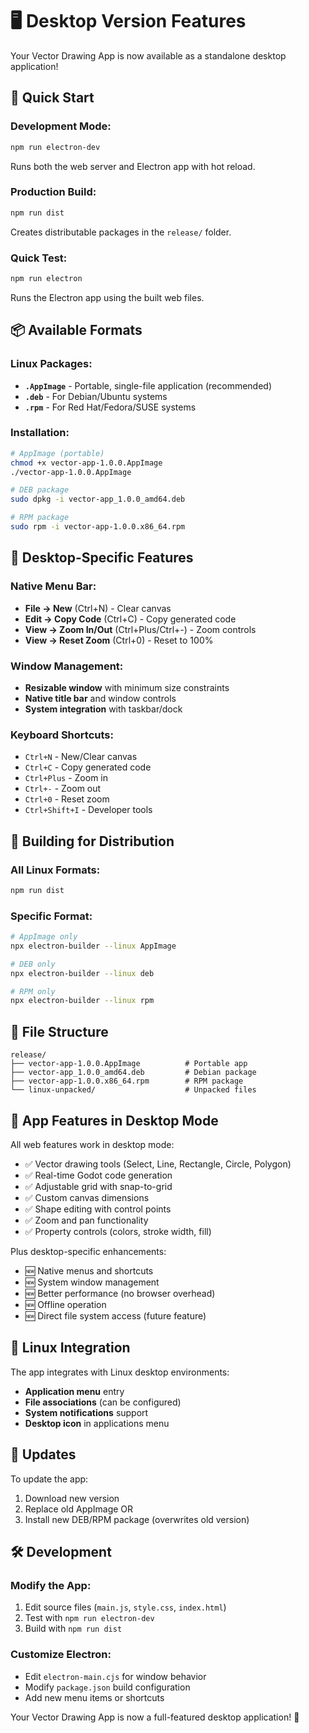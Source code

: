 # 🖥️ Desktop Version Features

Your Vector Drawing App is now available as a standalone desktop application!

## 🚀 **Quick Start**

### **Development Mode:**
```bash
npm run electron-dev
```
Runs both the web server and Electron app with hot reload.

### **Production Build:**
```bash
npm run dist
```
Creates distributable packages in the `release/` folder.

### **Quick Test:**
```bash
npm run electron
```
Runs the Electron app using the built web files.

## 📦 **Available Formats**

### **Linux Packages:**
- **`.AppImage`** - Portable, single-file application (recommended)
- **`.deb`** - For Debian/Ubuntu systems
- **`.rpm`** - For Red Hat/Fedora/SUSE systems

### **Installation:**
```bash
# AppImage (portable)
chmod +x vector-app-1.0.0.AppImage
./vector-app-1.0.0.AppImage

# DEB package
sudo dpkg -i vector-app_1.0.0_amd64.deb

# RPM package
sudo rpm -i vector-app-1.0.0.x86_64.rpm
```

## 🎯 **Desktop-Specific Features**

### **Native Menu Bar:**
- **File → New** (Ctrl+N) - Clear canvas
- **Edit → Copy Code** (Ctrl+C) - Copy generated code
- **View → Zoom In/Out** (Ctrl+Plus/Ctrl+-) - Zoom controls
- **View → Reset Zoom** (Ctrl+0) - Reset to 100%

### **Window Management:**
- **Resizable window** with minimum size constraints
- **Native title bar** and window controls
- **System integration** with taskbar/dock

### **Keyboard Shortcuts:**
- `Ctrl+N` - New/Clear canvas
- `Ctrl+C` - Copy generated code
- `Ctrl+Plus` - Zoom in
- `Ctrl+-` - Zoom out
- `Ctrl+0` - Reset zoom
- `Ctrl+Shift+I` - Developer tools

## 🔧 **Building for Distribution**

### **All Linux Formats:**
```bash
npm run dist
```

### **Specific Format:**
```bash
# AppImage only
npx electron-builder --linux AppImage

# DEB only
npx electron-builder --linux deb

# RPM only
npx electron-builder --linux rpm
```

## 📁 **File Structure**
```
release/
├── vector-app-1.0.0.AppImage          # Portable app
├── vector-app_1.0.0_amd64.deb         # Debian package
├── vector-app-1.0.0.x86_64.rpm        # RPM package
└── linux-unpacked/                    # Unpacked files
```

## 🎨 **App Features in Desktop Mode**

All web features work in desktop mode:
- ✅ Vector drawing tools (Select, Line, Rectangle, Circle, Polygon)
- ✅ Real-time Godot code generation
- ✅ Adjustable grid with snap-to-grid
- ✅ Custom canvas dimensions
- ✅ Shape editing with control points
- ✅ Zoom and pan functionality
- ✅ Property controls (colors, stroke width, fill)

Plus desktop-specific enhancements:
- 🆕 Native menus and shortcuts
- 🆕 System window management
- 🆕 Better performance (no browser overhead)
- 🆕 Offline operation
- 🆕 Direct file system access (future feature)

## 🐧 **Linux Integration**

The app integrates with Linux desktop environments:
- **Application menu** entry
- **File associations** (can be configured)
- **System notifications** support
- **Desktop icon** in applications menu

## 🔄 **Updates**

To update the app:
1. Download new version
2. Replace old AppImage OR
3. Install new DEB/RPM package (overwrites old version)

## 🛠️ **Development**

### **Modify the App:**
1. Edit source files (`main.js`, `style.css`, `index.html`)
2. Test with `npm run electron-dev`
3. Build with `npm run dist`

### **Customize Electron:**
- Edit `electron-main.cjs` for window behavior
- Modify `package.json` build configuration
- Add new menu items or shortcuts

Your Vector Drawing App is now a full-featured desktop application! 🎉
